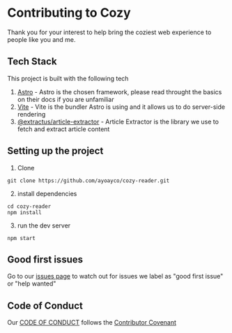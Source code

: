 # Contributing to Cozy

Thank you for your interest to help bring the coziest web experience to people like you and me.

## Tech Stack

This project is built with the following tech
1. [Astro](https://astro.build) - Astro is the chosen framework, please read throught the basics on their docs if you are unfamiliar
1. [Vite](https://vitejs.dev) - Vite is the bundler Astro is using and it allows us to do server-side rendering
1. [@extractus/article-extractor](https://www.npmjs.com/package/@extractus/article-extractor) - Article Extractor is the library we use to fetch and extract article content 

## Setting up the project

1. Clone

```
git clone https://github.com/ayoayco/cozy-reader.git
```

2. install dependencies

```
cd cozy-reader
npm install
```

3. run the dev server

```
npm start
```

## Good first issues

Go to our [issues page](https://github.com/ayoayco/cozy-reader/issues) to watch out for issues we label as "good first issue" or "help wanted"

## Code of Conduct

Our [CODE OF CONDUCT](/CODE_OF_CONDUCT.md) follows the [Contributor Covenant](https://www.contributor-covenant.org)
